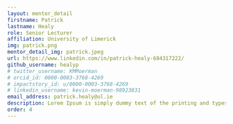 ```yaml
---
layout: mentor_detail
firstname: Patrick
lastname: Healy
role: Senior Lecturer
affiliation: University of Limerick
img: patrick.png
mentor_detail_img: patrick.jpeg
url: https://www.linkedin.com/in/patrick-healy-684317222/
github_username: healyp
# twitter_username: KMMoerman
# orcid_id: 0000-0003-3768-4269
# impactstory_id: u/0000-0003-3768-4269
# linkedin_username: kevin-moerman-98923831
email_address: patrick.healy@ul.ie
description: Lorem Ipsum is simply dummy text of the printing and typesetting industry. Lorem Ipsum has been the industry's standard dummy text ever since the 1500s, when an unknown printer took a galley of type and scrambled it to make a type specimen book. It has survived not only five centuries, but also the leap into electronic typesetting, remaining essentially unchanged.
order: 4
---
```

